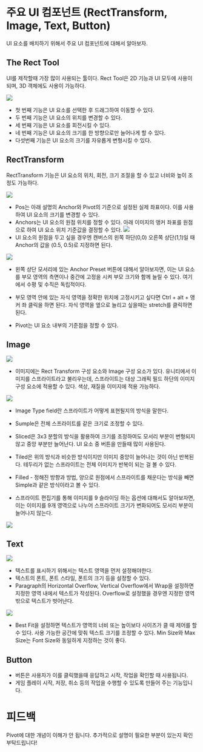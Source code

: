 # 주요 UI 컴포넌트 (RectTransform, Image, Text, Button)
UI 요소를 배치하기 위해서 주요 UI 컴포넌트에 대해서 알아보자.
## The Rect Tool
UI를 제작할때 가장 많이 사용되는 툴이다. Rect Tool은 2D 기능과 UI 모두에 사용이 되며, 3D 객체에도 사용이 가능하다.

![](./Images/Unity_Rect_Tool_Button.jpg)

* 첫 번째 기능은 UI 요소를 선택한 후 드래그하여 이동할 수 있다.
* 두 번째 기능은 UI 요소의 위치를 변경할 수 있다.
* 세 번째 기능은 UI 요소를 회전시킬 수 있다.
* 네 번째 기능은 UI 요소의 크기를 한 방향으로만 늘어나게 할 수 있다.
* 다섯번째 기능은 UI 요소의 크기를 자유롭게 변형시킬 수 있다.
## RectTransform

RectTransform 기능은 UI 요소의 위치, 회전, 크기 조절을 할 수 있고 너비와 높이 조정도 가능하다.

![](./Images/UI_RectTransform.png)

* Pos는 아래 설명의 Anchor와 Pivot의 기준으로 설정된 실제 좌표이다. 이를 사용하여 UI 요소의 크기를 변경할 수 있다.
* Anchors는 UI 요소의 원점 위치를 정할 수 있다. 아래 이미지의 앵커 좌표를 원점으로 하여 UI 요소 위치 기준값을 결정할 수 있다. 
![](./Images/Unity_Anchor_image.jpg)
* UI 요소의 원점을 두고 싶을 경우엔 캔버스의 왼쪽 하단(0,0) 오른쪽 상단(1,1)일 때 Anchor의 값을 (0.5, 0.5)로 지정하면 된다.

![](./Images/Unity_Anchor_image_3.jpg)

* 왼쪽 상단 모서리에 있는 Anchor Preset 버튼에 대해서 알아보자면, 이는 UI 요소를 부모 영역의 측면이나 중간에 고정을 시켜 부모 크기와 함께 늘릴 수 있다. 여기에서 수평 및 수직은 독립적이다.
* 부모 영역 안에 있는 자식 영역을 정확한 위치에 고정시키고 싶다면 Ctrl + alt + 앵커 좌 클릭을 하면 된다. 자식 영역을 옆으로 늘리고 싶을때는 stretch를 클릭하면 된다.

* Pivot는 UI 요소 내부의 기준점을 정할 수 있다.
## Image
![](./Images/UI_ImageInspector.jpg)

* 이미지에는 Rect Transform 구성 요소와 Image 구성 요소가 있다. 유니티에서 이미지를 스프라이트라고 불리우는데, 스프라이트는 대상 그래픽 필드 하단의 이미지 구성 요소에 적용할 수 있다. 색상, 재질을 이미지에 적용 가능하다.

![](./Images/Image_Type_field.jpg)

* Image Type field란 스프라이트가 어떻게 표현될지의 방식을 말한다.
* Sumple은 전체 스프라이트를 같은 크기로 조정할 수 있다.
* Sliced은 3x3 분할의 방식을 활용하여 크기를 조정하여도 모서리 부분이 변형되지 않고 중앙 부분만 늘어난다. UI 요소 중 버튼을 만들때 많이 사용된다.
* Tiled은 위의 방식과 비슷한 방식이지만 이미지 중앙이 늘어나는 것이 아닌 반복된다. 테두리가 없는 스프라이트는 전체 이미지가 반복이 되는 걸 볼 수 있다.
* Filled - 정해진 방향과 방법, 양으로 원점에서 스프라이트를 채운다는 방식을 빼면 Simple과 같은 방식이라고 볼 수 있다.

* 스프라이트 편집기를 통해 이미지를 9 슬라이딩 하는 옵션에 대해서도 알아보자면, 이는 이미지를 9개 영역으로 나누어 스프라이트 크기가 변화되어도 모서리 부분이 늘어나지 않는다.

![](./Images/UI_SpriteEditor.png)
## Text
![](./Images/Unity_Text_Image.png)
* 텍스트를 표시하기 위해서는 텍스트 영역을 먼저 설정해야한다.
* 텍스트의 폰트, 폰트 스타일, 폰트의 크기 등을 설정할 수 있다.
* Paragraph의 Horizontal Overflow, Vertical Overflow에서 Wrap을 설정하면 지정한 영역 내에서 텍스트가 작성된다. Overflow로 설정했을 경우엔 지정한 영역 밖으로 텍스트가 벗어난다.

![](./Images/Unity_Text_Image_2.png)

* Best Fit을 설정하면 텍스트가 영역의 너비 또는 높이보다 사이즈가 클 때 제어를 할 수 있다. 사용 가능한 공간에 맞춰 텍스트 크기를 조정할 수 있다. Min Size와 Max Size는 Font Size와 동일하게 지정하는 것이 좋다.

## Button
* 버튼은 사용자가 이를 클릭했을때 응답하고 시작, 작업을 확인할 때 사용됩니다.
* 게임 플레이 시작, 저장, 취소 등의 작업을 수행할 수 있도록 만들어 주는 기능입니다.

# 피드백

Pivot에 대한 개념이 이해가 안 됩니다. 추가적으로 설명이 필요한 부분이 있는지 확인 부탁드립니다!